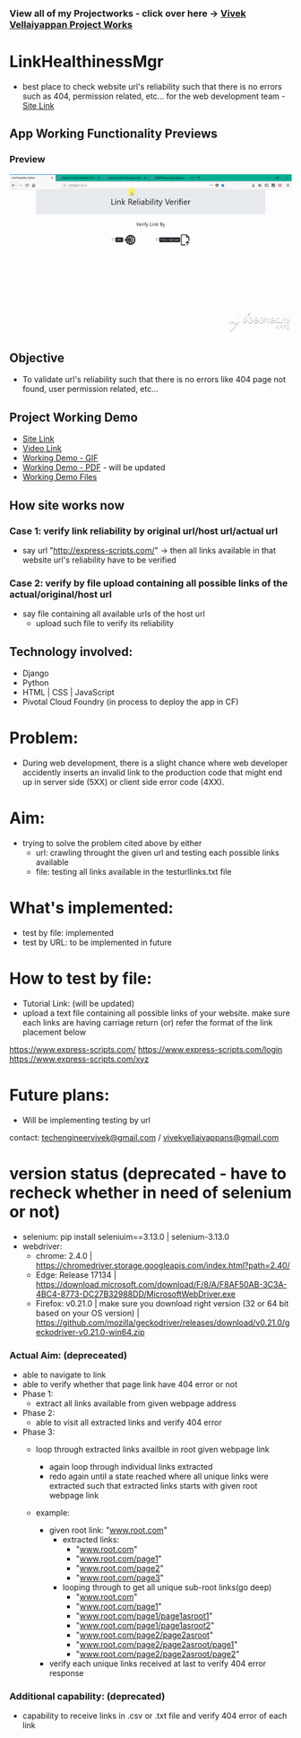 ### View all of my Projectworks - click over here -> [Vivek Vellaiyappan Project Works](https://github.com/vivekVells/VivekVellaiyappanProjectWorks)

# LinkHealthinessMgr
- best place to check website url's reliability such that there is no errors such as 404, permission related, etc... for the web development team - [Site Link](http://vivekvells.pythonanywhere.com/)

## App Working Functionality Previews
### Preview 
![](https://github.com/vivekVells/LinkHealthinessMgr/blob/develop/demo/v1%20linkreliabilityverifier%20working%20demo%20gif.gif)

## Objective
- To validate url's reliability such that there is no errors like 404 page not found, user permission related, etc...

## Project Working Demo
- [Site Link](http://vivekvells.pythonanywhere.com/)
- [Video Link](https://drive.google.com/open?id=125LxihpVWTy23CaovFe-dKGzKHk4yuW1)
- [Working Demo - GIF](https://github.com/vivekVells/LinkHealthinessMgr/blob/develop/demo/v1%20linkreliabilityverifier%20working%20demo%20gif.gif)
- [Working Demo - PDF]() - will be updated
- [Working Demo Files](https://github.com/vivekVells/LinkHealthinessMgr/tree/develop/demo)

## How site works now
### Case 1: verify link reliability by original url/host url/actual url
- say url "http://express-scripts.com/" -> then all links available in that website url's reliability have to be verified 
### Case 2: verify by file upload containing all possible links of the actual/original/host url
- say file containing all available urls of the host url 
  - upload such file to verify its reliability
  
## Technology involved:
- Django
- Python
- HTML | CSS | JavaScript
- Pivotal Cloud Foundry (in process to deploy the app in CF)

# Problem:
- During web development, there is a slight chance where web developer accidently inserts an invalid link to the production code that might end up in server side (5XX) or client side error code (4XX). 

# Aim:
- trying to solve the problem cited above by either
  - url: crawling throught the given url and testing each possible links available
  - file: testing all links available in the testurllinks.txt file 

# What's implemented:
- test by file: implemented
- test by URL: to be implemented in future

# How to test by file:
- Tutorial Link: (will be updated)
- upload a text file containing all possible links of your website. make sure each links are having carriage return (or) refer the format of the link placement below

https://www.express-scripts.com/
https://www.express-scripts.com/login
https://www.express-scripts.com/xyz

# Future plans:
- Will be implementing testing by url

contact: techengineervivek@gmail.com / vivekvellaiyappans@gmail.com

# version status (deprecated - have to recheck whether in need of selenium or not)
- selenium: pip install seleniuim==3.13.0 | selenium-3.13.0
- webdriver:
  - chrome: 2.4.0 | https://chromedriver.storage.googleapis.com/index.html?path=2.40/
  - Edge: Release 17134 | https://download.microsoft.com/download/F/8/A/F8AF50AB-3C3A-4BC4-8773-DC27B32988DD/MicrosoftWebDriver.exe
  - Firefox: v0.21.0 | make sure you download right version (32 or 64 bit based on your OS version) | https://github.com/mozilla/geckodriver/releases/download/v0.21.0/geckodriver-v0.21.0-win64.zip
  
### Actual Aim: (depreceated)
- able to navigate to link
- able to verify whether that page link have 404 error or not
- Phase 1:
  - extract all links available from given webpage address
- Phase 2:
  - able to visit all extracted links and verify 404 error
- Phase 3:
  - loop through extracted links availble in root given webpage link
    - again loop through individual links extracted 
    - redo again until a state reached where all unique links were extracted such that extracted links starts with given root webpage link

  - example:
    - given root link: "www.root.com"
      - extracted links:
        - "www.root.com"
        - "www.root.com/page1"
        - "www.root.com/page2"
        - "www.root.com/page3"
      - looping through to get all unique sub-root links(go deep)
        - "www.root.com"
        - "www.root.com/page1"
        - "www.root.com/page1/page1asroot1"
        - "www.root.com/page1/page1asroot2"
        - "www.root.com/page2/page2asroot"
        - "www.root.com/page2/page2asroot/page1"
        - "www.root.com/page2/page2asroot/page2"
    - verify each unique links received at last to verify 404 error response

### Additional capability: (deprecated)
- capability to receive links in .csv or .txt file and verify 404 error of each link
